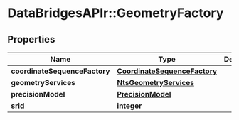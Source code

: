 # DataBridgesAPIr::GeometryFactory


## Properties
Name | Type | Description | Notes
------------ | ------------- | ------------- | -------------
**coordinateSequenceFactory** | [**CoordinateSequenceFactory**](CoordinateSequenceFactory.md) |  | [optional] 
**geometryServices** | [**NtsGeometryServices**](NtsGeometryServices.md) |  | [optional] 
**precisionModel** | [**PrecisionModel**](PrecisionModel.md) |  | [optional] 
**srid** | **integer** |  | [optional] 



